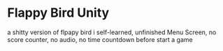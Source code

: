 # Flappy Bird Unity
a shitty version of flpapy bird i self-learned, unfinished Menu Screen, no score counter, no audio, no time countdown before start a game
